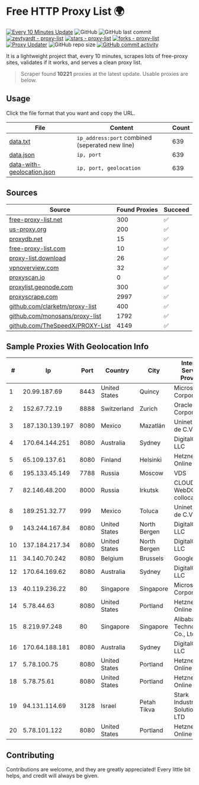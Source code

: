 
# Free HTTP Proxy List 🌍

[![Every 10 Minutes Update](https://github.com/mertguvencli/http-proxy-list/actions/workflows/main.yml/badge.svg?branch=main)](https://github.com/mertguvencli/http-proxy-list/actions/workflows/main.yml)
![GitHub](https://img.shields.io/github/license/mertguvencli/http-proxy-list)
![GitHub last commit](https://img.shields.io/github/last-commit/mertguvencli/http-proxy-list)
[![zevtyardt - proxy-list](https://img.shields.io/static/v1?label=zevtyardt&message=proxy-list&color=blue&logo=github)](https://github.com/zevtyardt/proxy-list "Go to GitHub repo")
[![stars - proxy-list](https://img.shields.io/github/stars/zevtyardt/proxy-list?style=social)](https://github.com/zevtyardt/proxy-list)
[![forks - proxy-list](https://img.shields.io/github/forks/zevtyardt/proxy-list?style=social)](https://github.com/zevtyardt/proxy-list)
[![Proxy Updater](https://github.com/zevtyardt/proxy-list/workflows/Proxy%20Updater/badge.svg)](https://github.com/zevtyardt/proxy-list/actions?query=workflow:"Proxy+Updater")
![GitHub repo size](https://img.shields.io/github/repo-size/zevtyardt/proxy-list)
[![GitHub commit activity](https://img.shields.io/github/commit-activity/m/zevtyardt/proxy-list?logo=commits)](https://github.com/zevtyardt/proxy-list/commits/main)

It is a lightweight project that, every 10 minutes, scrapes lots of free-proxy sites, validates if it works, and serves a clean proxy list.

> Scraper found **10221** proxies at the latest update. Usable proxies are below.

## Usage

Click the file format that you want and copy the URL.

|File|Content|Count|
|----|-------|-----|
|[data.txt](https://raw.githubusercontent.com/mertguvencli/http-proxy-list/main/proxy-list/data.txt)|`ip_address:port` combined (seperated new line)|639|
|[data.json](https://raw.githubusercontent.com/mertguvencli/http-proxy-list/main/proxy-list/data.json)|`ip, port`|639|
|[data-with-geolocation.json](https://raw.githubusercontent.com/mertguvencli/http-proxy-list/main/proxy-list/data-with-geolocation.json)|`ip, port, geolocation`|639|

## Sources

|Source|Found Proxies|Succeed|
|------|-------------|-------|
|[free-proxy-list.net](https://free-proxy-list.net)|300|✅|
|[us-proxy.org](https://www.us-proxy.org)|200|✅|
|[proxydb.net](http://proxydb.net)|15|✅|
|[free-proxy-list.com](https://free-proxy-list.com/?page=&port=&type%5B%5D=http&type%5B%5D=https&up_time=0&search=Search)|10|✅|
|[proxy-list.download](https://www.proxy-list.download/HTTP)|26|✅|
|[vpnoverview.com](https://vpnoverview.com/privacy/anonymous-browsing/free-proxy-servers)|32|✅|
|[proxyscan.io](https://www.proxyscan.io)|0|✅|
|[proxylist.geonode.com](https://proxylist.geonode.com/api/proxy-list?limit=300&page=1&sort_by=lastChecked&sort_type=desc&protocols=http,https)|300|✅|
|[proxyscrape.com](https://api.proxyscrape.com/v2/?request=displayproxies&protocol=http&timeout=10000&country=all&ssl=all&anonymity=all)|2997|✅|
|[github.com/clarketm/proxy-list](https://raw.githubusercontent.com/clarketm/proxy-list/master/proxy-list-raw.txt)|400|✅|
|[github.com/monosans/proxy-list](https://raw.githubusercontent.com/monosans/proxy-list/main/proxies/http.txt)|1792|✅|
|[github.com/TheSpeedX/PROXY-List](https://raw.githubusercontent.com/TheSpeedX/PROXY-List/master/http.txt)|4149|✅|


## Sample Proxies With Geolocation Info

|#|Ip|Port|Country|City|Internet Service Provider|
|-|--|----|-------|----|-------------------------|
|1|20.99.187.69|8443|United States|Quincy|Microsoft Corporation|
|2|152.67.72.19|8888|Switzerland|Zurich|Oracle Corporation|
|3|187.130.139.197|8080|Mexico|Mazatlán|Uninet S.A. de C.V.|
|4|170.64.144.251|8080|Australia|Sydney|DigitalOcean, LLC|
|5|65.109.137.61|8080|Finland|Helsinki|Hetzner Online GmbH|
|6|195.133.45.149|7788|Russia|Moscow|VDS|
|7|82.146.48.200|8000|Russia|Irkutsk|CLOUD WebDC collocation|
|8|189.251.32.77|999|Mexico|Toluca|Uninet S.A. de C.V.|
|9|143.244.167.84|8080|United States|North Bergen|DigitalOcean, LLC|
|10|137.184.217.34|8080|United States|North Bergen|DigitalOcean, LLC|
|11|34.140.70.242|8080|Belgium|Brussels|Google LLC|
|12|170.64.169.62|8080|Australia|Sydney|DigitalOcean, LLC|
|13|40.119.236.22|80|Singapore|Singapore|Microsoft Corporation|
|14|5.78.44.63|8080|United States|Portland|Hetzner Online GmbH|
|15|8.219.97.248|80|Singapore|Singapore|Alibaba (US) Technology Co., Ltd.|
|16|170.64.188.181|8080|Australia|Sydney|DigitalOcean, LLC|
|17|5.78.100.75|8080|United States|Portland|Hetzner Online GmbH|
|18|5.78.75.61|8080|United States|Portland|Hetzner Online GmbH|
|19|94.131.114.69|3128|Israel|Petah Tikva|Stark Industries Solutions LTD|
|20|5.78.101.122|8080|United States|Portland|Hetzner Online GmbH|



## Contributing

Contributions are welcome, and they are greatly appreciated! Every
little bit helps, and credit will always be given.

